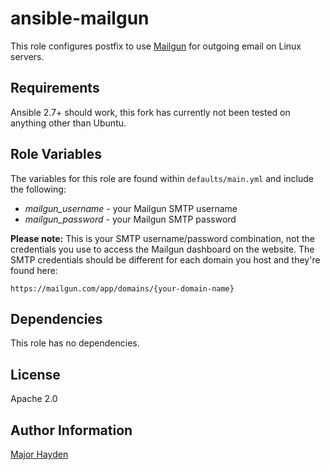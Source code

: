 ansible-mailgun
===============

This role configures postfix to use [Mailgun](http://mailgun.com) for outgoing
email on Linux servers.

Requirements
------------

Ansible 2.7+ should work, this fork has currently not been tested on anything other than Ubuntu.

Role Variables
--------------

The variables for this role are found within `defaults/main.yml` and include
the following:

* _mailgun_username_ - your Mailgun SMTP username
* _mailgun_password_ - your Mailgun SMTP password

**Please note:** This is your SMTP username/password combination, not the
credentials you use to access the Mailgun dashboard on the website. The SMTP
credentials should be different for each domain you host and they're found
here:

    https://mailgun.com/app/domains/{your-domain-name}

Dependencies
------------

This role has no dependencies.

License
-------

Apache 2.0

Author Information
------------------

[Major Hayden](http://majorhayden.com)
